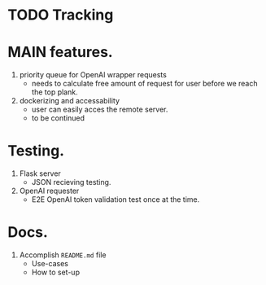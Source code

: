 # TODO Tracking


# MAIN features.
1. priority queue for OpenAI wrapper requests
    * needs to calculate free amount of request for user before we reach the top plank.
2. dockerizing and accessability
    * user can easily acces the remote server.
    * to be continued

# Testing.
1. Flask server
    * JSON recieving testing.
2. OpenAI requester
    * E2E OpenAI token validation test once at the time.


# Docs.
1. Accomplish `README.md` file
    * Use-cases
    * How to set-up

